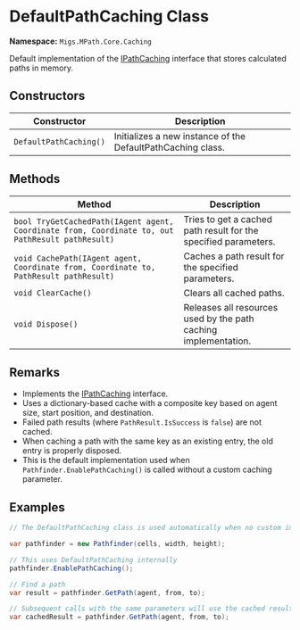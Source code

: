 # DefaultPathCaching Class

**Namespace:** `Migs.MPath.Core.Caching`

Default implementation of the [IPathCaching](IPathCaching.md) interface that stores calculated paths in memory.

## Constructors

| Constructor | Description |
|-------------|-------------|
| `DefaultPathCaching()` | Initializes a new instance of the DefaultPathCaching class. |

## Methods

| Method | Description |
|--------|-------------|
| `bool TryGetCachedPath(IAgent agent, Coordinate from, Coordinate to, out PathResult pathResult)` | Tries to get a cached path result for the specified parameters. |
| `void CachePath(IAgent agent, Coordinate from, Coordinate to, PathResult pathResult)` | Caches a path result for the specified parameters. |
| `void ClearCache()` | Clears all cached paths. |
| `void Dispose()` | Releases all resources used by the path caching implementation. |

## Remarks

- Implements the [IPathCaching](IPathCaching.md) interface.
- Uses a dictionary-based cache with a composite key based on agent size, start position, and destination.
- Failed path results (where `PathResult.IsSuccess` is `false`) are not cached.
- When caching a path with the same key as an existing entry, the old entry is properly disposed.
- This is the default implementation used when `Pathfinder.EnablePathCaching()` is called without a custom caching parameter.

## Examples

```csharp
// The DefaultPathCaching class is used automatically when no custom implementation is provided

var pathfinder = new Pathfinder(cells, width, height);

// This uses DefaultPathCaching internally
pathfinder.EnablePathCaching();

// Find a path
var result = pathfinder.GetPath(agent, from, to);

// Subsequent calls with the same parameters will use the cached result
var cachedResult = pathfinder.GetPath(agent, from, to);
``` 